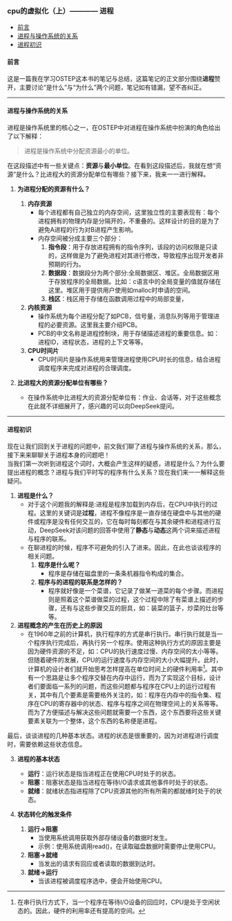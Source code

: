 ### cpu的虚拟化（上）———— 进程

<!-- vim-markdown-toc GFM -->

* [前言](#前言)
* [进程与操作系统的关系](#进程与操作系统的关系)
* [进程初识](#进程初识)

<!-- vim-markdown-toc -->

#### 前言
这是一篇我在学习OSTEP这本书的笔记与总结，这篇笔记的正文部分围绕**进程**赞开，主要讨论“是什么”与“为什么”两个问题，笔记如有错漏，望不吝纠正。  

---

#### 进程与操作系统的关系
进程是操作系统里的核心之一，在OSTEP中对进程在操作系统中扮演的角色给出了以下解释：

> 进程是操作系统中分配资源最小的单位。   

在这段描述中有一些关键点：**资源**与**最小单位**。在看到这段描述后，我就在想“资源”是什么？比进程大的资源分配单位有哪些？接下来，我来一一进行解释。  

1. **为进程分配的资源有什么？**
    1. **内存资源**
        - 每个进程都有自己独立的内存空间，这里独立性的主要表现有：每个进程拥有的物理内存是分隔开的，不重叠的。这样设计的目的是为了避免A进程的行为对B进程产生影响。
        - 内存空间被分成主要三个部分：
            1. **指令段**：用于存放进程拥有的指令序列，该段的访问权限是只读的，这样做是为了避免进程对其进行修改，导致程序出现开发者非预期的行为。  
            2. **数据段**：数据段分为两个部分:全局数据区、堆区。全局数据区用于存放程序的全局数据。比如：c语言中的全局变量的值就存储在这里。堆区用于提供用户使用如malloc时申请的空间。  
            3. **栈区**：栈区用于存储在函数调用过程中的局部变量，  
    2. **内核资源**
        - 操作系统为每个进程分配了如PCB，信号量，消息队列等用于管理进程的必要资源。这里我主要介绍PCB。  
        - PCB的中文名称是进程控制块，用于存储描述进程的重要信息。如：进程ID，进程状态，进程的上下文等等。  
    3. **CPU时间片**
        - CPU时间片是操作系统用来管理进程使用CPU时长的信息，结合进程调度程序来完成对进程的合理调度。  

2. **比进程大的资源分配单位有哪些？**
    - 在操作系统中比进程大的资源分配单位有：作业、会话等，对于这些概念在此就不详细展开了，感兴趣的可以向DeepSeek提问。  

--- 

#### 进程初识
现在让我们回到关于进程的问题中，前文我们聊了进程与操作系统的关系，那么，接下来来聊聊关于进程本身的问题吧！  
当我们第一次听到进程这个词时，大概会产生这样的疑惑，进程是什么？为什么要提出进程的概念？进程与我们平时写的程序有什么关系？现在我们来一一解释这些疑问。  

1. **进程是什么？**
    - 对于这个问题我的解释是:进程是程序加载到内存后，在CPU中执行的过程。这里的关键词是**过程**，进程不像程序是一直存储在硬盘中与其他的硬件或程序是没有任何交互的，它在每时每刻都在与其余硬件和进程进行互动，DeepSeek对该问题的回答中使用了**静态**与**动态**这两个词来描述进程与程序的联系。
    - 在聊进程的时候，程序不可避免的引入了进来。因此，在此也谈谈程序的相关问题。  
        1. **程序是什么呢？**
            - 程序是存储在磁盘里的一条条机器指令构成的集合。  
        2. **程序与的进程的联系是怎样的？**
            - 程序就好像是一个菜谱，它记录了做某一道菜的每个步骤。而进程则是照着这个菜谱做菜的过程，这个过程中除了有菜谱上描述的步骤，还有与这些步骤交互的厨具，如：装菜的篮子，炒菜的灶台等等。  
2. **进程概念的产生在历史上的原因**
    - 在1960年之前的计算机，执行程序的方式是串行执行。串行执行就是当一个程序执行完成后，再执行另一个程序。使用这种执行方式的原因主要是因为硬件资源的不足，如：CPU的执行速度过慢、内存空间的太小等等。但随着硬件的发展，CPU的运行速度与内存空间的大小大幅提升。此时，计算机的设计者们就开始思考怎样提高在单位时间上的硬件利用率[^1]。其中有一个思路是让多个程序交替在内存中运行，而为了实现这个目标，设计者们要面临一系列的问题，而这些问题都与程序在CPU上的运行过程有关，其中有几个要素是需要格外关注的，如：程序在内存中的指令集、程序在CPU的寄存器中的状态、程序与程序之间在物理空间上的关系等等。而为了方便描述与解决这些问题就需要一个东西，这个东西要将这些关键要素关联为一个整体，这个东西的名称便是进程。  

最后，谈谈进程的几种基本状态。进程的状态是很重要的，因为对进程进行调度时，需要依赖这些状态信息。  

3. **进程的基本状态**
    - **运行**：运行状态是指当进程正在使用CPU时处于的状态。  
    - **阻塞**：阻塞状态是指当进程在等待I/O请求或其他事件时处于的状态。  
    - **就绪**：就绪状态指进程除了CPU资源其他的所有所需的都就绪时处于的状态。  

6. **状态转化的触发条件**
    1. **运行->阻塞**
        - 当使用系统调用获取外部存储设备的数据时发生。  
        - 示例：使用系统调用read()，在读取磁盘数据时需要停止使用CPU。  
    2. **阻塞->就绪**
        - 当发出的请求有回应或者读取的数据到达时。  
    3. **就绪->运行**
        -  当该进程被调度程序选中，便会开始使用CPU。  
        
[^1]:在串行执行方式下，当一个程序在等待I/O设备的回应时，CPU是处于空闲状态的。因此，硬件的利用率还有提高的空间。  
